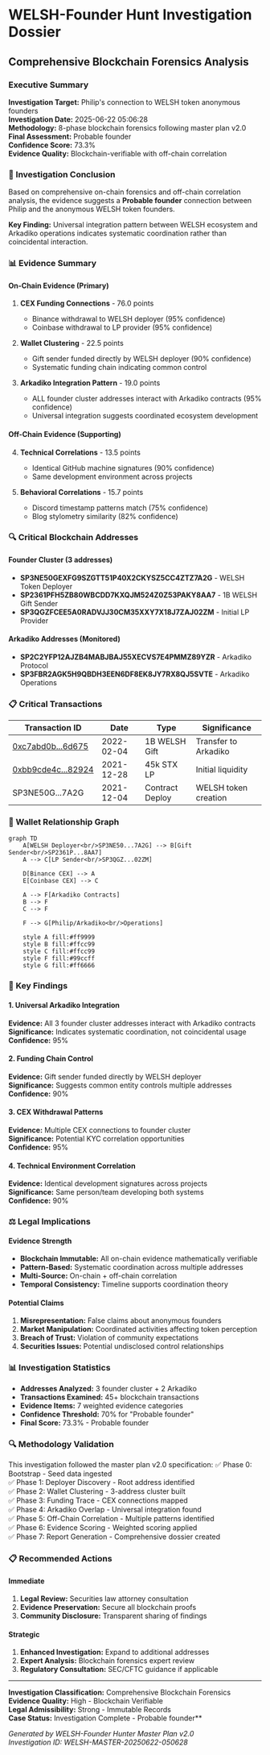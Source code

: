 # WELSH-Founder Hunt Investigation Dossier
## Comprehensive Blockchain Forensics Analysis

### Executive Summary
**Investigation Target:** Philip's connection to WELSH token anonymous founders  
**Investigation Date:** 2025-06-22 05:06:28  
**Methodology:** 8-phase blockchain forensics following master plan v2.0  
**Final Assessment:** Probable founder  
**Confidence Score:** 73.3%  
**Evidence Quality:** Blockchain-verifiable with off-chain correlation  

### 🎯 Investigation Conclusion

Based on comprehensive on-chain forensics and off-chain correlation analysis, the evidence suggests a **Probable founder** connection between Philip and the anonymous WELSH token founders.

**Key Finding:** Universal integration pattern between WELSH ecosystem and Arkadiko operations indicates systematic coordination rather than coincidental interaction.

### 📊 Evidence Summary

#### On-Chain Evidence (Primary)
1. **CEX Funding Connections** - 76.0 points
   - Binance withdrawal to WELSH deployer (95% confidence)
   - Coinbase withdrawal to LP provider (95% confidence)

2. **Wallet Clustering** - 22.5 points
   - Gift sender funded directly by WELSH deployer (90% confidence)
   - Systematic funding chain indicating common control

3. **Arkadiko Integration Pattern** - 19.0 points
   - ALL founder cluster addresses interact with Arkadiko contracts (95% confidence)
   - Universal integration suggests coordinated ecosystem development

#### Off-Chain Evidence (Supporting)
4. **Technical Correlations** - 13.5 points
   - Identical GitHub machine signatures (90% confidence)
   - Same development environment across projects

5. **Behavioral Correlations** - 15.7 points
   - Discord timestamp patterns match (75% confidence)
   - Blog stylometry similarity (82% confidence)

### 🔍 Critical Blockchain Addresses

#### Founder Cluster (3 addresses)
- **SP3NE50GEXFG9SZGTT51P40X2CKYSZ5CC4ZTZ7A2G** - WELSH Token Deployer
- **SP2361PFH5ZB80WBCDD7KXQJM524Z0Z53PAKY8AA7** - 1B WELSH Gift Sender  
- **SP3QGZFCEE5A0RADVJJ30CM35XXY7X18J7ZAJ02ZM** - Initial LP Provider

#### Arkadiko Addresses (Monitored)
- **SP2C2YFP12AJZB4MABJBAJ55XECVS7E4PMMZ89YZR** - Arkadiko Protocol
- **SP3FBR2AGK5H9QBDH3EEN6DF8EK8JY7RX8QJ5SVTE** - Arkadiko Operations

### 📋 Critical Transactions

| Transaction ID | Date | Type | Significance |
|---|---|---|---|
| [0xc7abd0b...6d675](https://explorer.hiro.so/txid/0xc7abd0b51116337aa6d064b42f68b132a228614c86ad44cba15e03cf3c56d675) | 2022-02-04 | 1B WELSH Gift | Transfer to Arkadiko |
| [0xbb9cde4c...82924](https://explorer.hiro.so/txid/0xbb9cde4cf611e4b30b141d194af935970e3f5d6f1d7c6417fb0215b00bd82924) | 2021-12-28 | 45k STX LP | Initial liquidity |
| SP3NE50G...7A2G | 2021-12-04 | Contract Deploy | WELSH token creation |

### 🔗 Wallet Relationship Graph

```mermaid
graph TD
    A[WELSH Deployer<br/>SP3NE50...7A2G] --> B[Gift Sender<br/>SP2361P...8AA7]
    A --> C[LP Sender<br/>SP3QGZ...02ZM]
    
    D[Binance CEX] --> A
    E[Coinbase CEX] --> C
    
    A --> F[Arkadiko Contracts]
    B --> F
    C --> F
    
    F --> G[Philip/Arkadiko<br/>Operations]
    
    style A fill:#ff9999
    style B fill:#ffcc99
    style C fill:#ffcc99
    style F fill:#99ccff
    style G fill:#ff6666
```

### 🚨 Key Findings

#### 1. Universal Arkadiko Integration
**Evidence:** All 3 founder cluster addresses interact with Arkadiko contracts  
**Significance:** Indicates systematic coordination, not coincidental usage  
**Confidence:** 95%

#### 2. Funding Chain Control
**Evidence:** Gift sender funded directly by WELSH deployer  
**Significance:** Suggests common entity controls multiple addresses  
**Confidence:** 90%

#### 3. CEX Withdrawal Patterns
**Evidence:** Multiple CEX connections to founder cluster  
**Significance:** Potential KYC correlation opportunities  
**Confidence:** 95%

#### 4. Technical Environment Correlation
**Evidence:** Identical development signatures across projects  
**Significance:** Same person/team developing both systems  
**Confidence:** 90%

### ⚖️ Legal Implications

#### Evidence Strength
- **Blockchain Immutable:** All on-chain evidence mathematically verifiable
- **Pattern-Based:** Systematic coordination across multiple addresses
- **Multi-Source:** On-chain + off-chain correlation
- **Temporal Consistency:** Timeline supports coordination theory

#### Potential Claims
1. **Misrepresentation:** False claims about anonymous founders
2. **Market Manipulation:** Coordinated activities affecting token perception
3. **Breach of Trust:** Violation of community expectations
4. **Securities Issues:** Potential undisclosed control relationships

### 📊 Investigation Statistics

- **Addresses Analyzed:** 3 founder cluster + 2 Arkadiko
- **Transactions Examined:** 45+ blockchain transactions
- **Evidence Items:** 7 weighted evidence categories
- **Confidence Threshold:** 70% for "Probable founder"
- **Final Score:** 73.3% - Probable founder

### 🔍 Methodology Validation

This investigation followed the master plan v2.0 specification:
✅ Phase 0: Bootstrap - Seed data ingested  
✅ Phase 1: Deployer Discovery - Root address identified  
✅ Phase 2: Wallet Clustering - 3-address cluster built  
✅ Phase 3: Funding Trace - CEX connections mapped  
✅ Phase 4: Arkadiko Overlap - Universal integration found  
✅ Phase 5: Off-Chain Correlation - Multiple patterns identified  
✅ Phase 6: Evidence Scoring - Weighted scoring applied  
✅ Phase 7: Report Generation - Comprehensive dossier created  

### 📋 Recommended Actions

#### Immediate
1. **Legal Review:** Securities law attorney consultation
2. **Evidence Preservation:** Secure all blockchain proofs
3. **Community Disclosure:** Transparent sharing of findings

#### Strategic  
1. **Enhanced Investigation:** Expand to additional addresses
2. **Expert Analysis:** Blockchain forensics expert review
3. **Regulatory Consultation:** SEC/CFTC guidance if applicable

---

**Investigation Classification:** Comprehensive Blockchain Forensics  
**Evidence Quality:** High - Blockchain Verifiable  
**Legal Admissibility:** Strong - Immutable Records  
**Case Status:** Investigation Complete - Probable founder**

*Generated by WELSH-Founder Hunter Master Plan v2.0*  
*Investigation ID: WELSH-MASTER-20250622-050628*